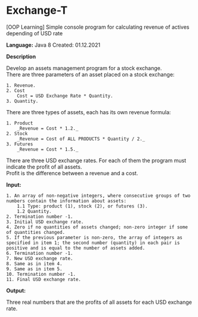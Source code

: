 # Exchange-T  
[OOP Learning] Simple console program for calculating revenue of actives depending of USD rate  

**Language:** Java 8
Created: 01.12.2021
  
**Description**
  
Develop an assets management program for a stock exchange.  
There are three parameters of an asset placed on a stock exchange:  
  
    1. Revenue.
    2. Cost
        Cost = USD Exchange Rate * Quantity.
    3. Quantity.

There are three types of assets, each has its own revenue formula:  

    1. Product
        _Revenue = Cost * 1.2._
    2. Stock
        _Revenue = Cost of ALL PRODUCTS * Quantity / 2._
    3. Futures
        _Revenue = Cost * 1.5._

There are three USD exchange rates. For each of them the program must indicate the profit of all assets.  
Profit is the difference between a revenue and a cost.  

**Input:**

    1. An array of non-negative integers, where consecutive groups of two numbers contain the information about assets:
        1.1 Type: product (1), stock (2), or futures (3).
        1.2 Quantity.
    2. Termination number -1.
    3. Initial USD exchange rate.
    4. Zero if no quantities of assets changed; non-zero integer if some of quantities changed.
    5. If the previous parameter is non-zero, the array of integers as specified in item 1; the second number (quantity) in each pair is positive and is equal to the number of assets added.
    6. Termination number -1.
    7. New USD exchange rate.
    8. Same as in item 4.
    9. Same as in item 5.
    10. Termination number -1.
    11. Final USD exchange rate.
  
**Output:**  
  
Three real numbers that are the profits of all assets for each USD exchange rate.  
  
